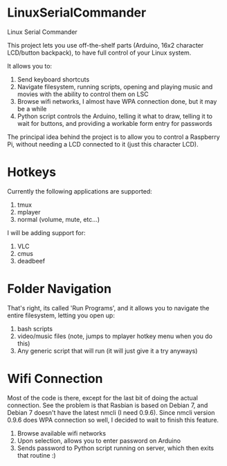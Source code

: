 LinuxSerialCommander
====================

Linux Serial Commander

This project lets you use off-the-shelf parts (Arduino, 16x2 character
LCD/button backpack), to have full control of your Linux system.

It allows you to:

  1. Send keyboard shortcuts
  2. Navigate filesystem, running scripts, opening and playing music and movies with the ability to control them on LSC
  3. Browse wifi networks, I almost have WPA connection done, but it may be a while
  4. Python script controls the Arduino, telling it what to draw, telling it to wait for buttons, and providing a workable form entry for passwords

The principal idea behind the project is to allow you to control a Raspberry
Pi, without needing a LCD connected to it (just this character LCD).

Hotkeys
=======

Currently the following applications are supported:

 1. tmux
 2. mplayer
 3. normal (volume, mute, etc...)

I will be adding support for:

 1. VLC
 2. cmus
 3. deadbeef

Folder Navigation
=================

That's right, its called 'Run Programs', and it allows you to navigate the
entire filesystem, letting you open up:

 1. bash scripts
 2. video/music files (note, jumps to mplayer hotkey menu when you do this)
 3. Any generic script that will run (it will just give it a try anyways)

Wifi Connection
===============

Most of the code is there, except for the last bit of doing the actual
connection.  See the problem is that Rasbian is based on Debian 7, and Debian 7
doesn't have the latest nmcli (I need 0.9.6). Since nmcli version 0.9.6 does
WPA connection so well, I decided to wait to finish this feature.

 1. Browse available wifi networks
 2. Upon selection, allows you to enter password on Arduino
 3. Sends password to Python script running on server, which then exits that
    routine :)


